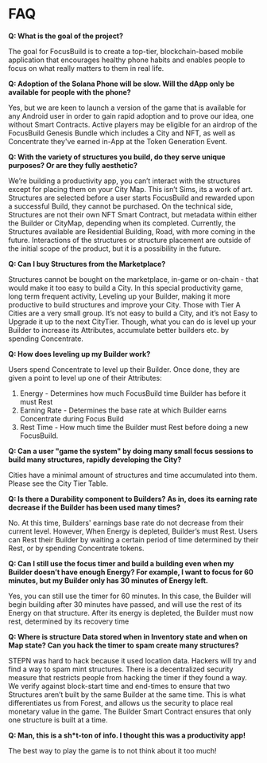 # FAQ

**Q: What is the goal of the project?**

The goal for FocusBuild is to create a top-tier, blockchain-based mobile application that encourages healthy phone habits and enables people to focus on what really matters to them in real life. &#x20;

**Q: Adoption of the Solana Phone will be slow. Will the dApp only be available for people with the phone?**&#x20;

Yes, but we are keen to launch a version of the game that is available for any Android user in order to gain rapid adoption and to prove our idea, one without Smart Contracts. Active players may be eligible for an airdrop of the FocusBuild Genesis Bundle which includes a City and NFT, as well as Concentrate they've earned in-App at the Token Generation Event.

**Q: With the variety of  structures you build, do they serve unique purposes? Or are they fully aesthetic?**

We’re building a productivity app, you can’t interact with the structures except for placing them on your City Map. This isn’t Sims, its a work of art.  Structures are selected before a user starts FocusBuild and rewarded upon a successful Build, they cannot be purchased. On the technical side, Structures are not their own NFT Smart Contract, but metadata within either the Builder or CityMap, depending when its completed.  Currently, the Structures available are Residential Building, Road, with more coming in the future. Interactions of the structures or structure placement are outside of the initial scope of the product, but it is a possibility in the future.

**Q: Can I buy Structures from the Marketplace?**

Structures cannot be bought on the marketplace, in-game or on-chain - that would make it too easy to build a City. In this special productivity game, long term frequent activity, Leveling up your Builder, making it more productive to build structures and improve your City. Those with Tier A Cities are a very small group. It’s not easy to build a City, and it’s not Easy to Upgrade it up to the next CityTier. Though, what you can do is level up your Builder to increase its Attributes, accumulate better builders etc. by spending Concentrate.

**Q: How does leveling up my Builder work?**

Users spend Concentrate to level up their Builder. Once done, they are given a point to level up one of their Attributes:

1. Energy - Determines how much FocusBuild time Builder has before it must Rest&#x20;
2. Earning Rate - Determines the base rate at which Builder earns Concentrate during Focus Build
3. Rest Time - How much time the Builder must Rest before doing a new FocusBuild.

**Q: Can a user "game the system" by doing many small focus sessions to build many structures, rapidly developing the City?**

Cities have a minimal amount of structures and time accumulated into them. Please see the City Tier Table.

**Q: Is there a Durability component to Builders? As in, does its earning rate decrease if the Builder has been used many times?**

No. At this time, Builders' earnings base rate do not decrease from their current level.  However, When Energy is depleted, Builder’s must Rest. Users can Rest their Builder by waiting a certain period of time determined by their Rest, or by spending Concentrate tokens.

**Q: Can I still use the focus timer and build a building even when my Builder doesn’t have enough Energy? For example, I want to focus for 60 minutes, but my Builder only has 30 minutes of Energy left.**

Yes, you can still use the timer for 60 minutes. In this case, the Builder will begin building after 30 minutes have passed, and will use the rest of its Energy on that structure. After its energy is depleted, the Builder must now rest, determined by its recovery time

**Q: Where is structure Data stored when in Inventory state and when on Map state? Can you hack the timer to spam create many structures?**

STEPN was hard to hack because it used location data. Hackers will try and find a way to spam mint structures. There is a decentralized security measure that restricts people from hacking the timer if they found a way. We verify against block-start time and end-times to ensure that two Structures aren’t built by the same Builder at the same time. This is what differentiates us from Forest, and allows us the security to place real monetary value in the game. The Builder Smart Contract ensures that only one structure is built at a time.

**Q: Man, this is a sh\*t-ton of info. I thought this was a productivity app!**

The best way to play the game is to not think about it too much!
